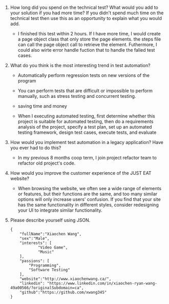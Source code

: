 1. How long did you spend on the technical test? What would you add to your solution if you had more time? If you didn't spend much time on the technical test then use this as an opportunity to explain what you would add.

	- I finished this test within 2 hours. If I have more time, I would create a page object class that only store the page elements. the steps file can call the page object call to retrieve the element. Futhermore, I could also wirte error handle fuction that to handle the falied test cases.

2. What do you think is the most interesting trend in test automation?
	- Automatically perform regression tests on new versions of the program

	- You can perform tests that are difficult or impossible to perform manually, such as stress testing and concurrent testing.

	- saving time and money

	- When I executing automated testing, first determine whether this project is suitable for automated testing, then do a requirements analysis of the project, specify a test plan, set up an automated testing framework, design test cases, execute tests, and evaluate

3. How would you implement test automation in a legacy application? Have you ever had to do this?
	- In my previous 8 months coop term, I join project refactor team to refactor old project's code.  

4. How would you improve the customer experience of the JUST EAT website?
	- When browsing the website, we often see a wide range of elements or features, but their functions are the same, and too many similar options will only increase users' confusion. If you find that your site has the same functionality in different styles, consider redesigning your UI to integrate similar functionality.

5. Please describe yourself using JSON.
	```
	{
		"fullName":"Xiaochen Wang",
		"sex":"Male",
		"interests": [
				"Video Game",
				"Music"
		],
		"passions": [
			"Programming",
			"Software Testing"
		],
		"website":"http://www.xiaochenwang.ca/",
		"linkedin": "https://www.linkedin.com/in/xiaochen-ryan-wang-49a00566/?originalSubdomain=ca",
		"github":"https://github.com/xwang345"
	}
	```